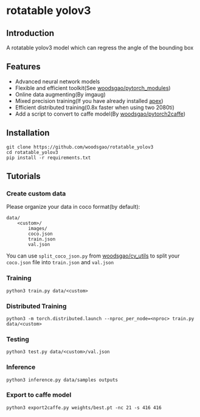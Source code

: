 # rotatable yolov3

## Introduction

A rotatable yolov3 model which can regress the angle of the bounding box

## Features

 - Advanced neural network models
 - Flexible and efficient toolkit(See [woodsgao/pytorch_modules](https://github.com/woodsgao/pytorch_modules))
 - Online data augmenting(By imgaug)
 - Mixed precision training(If you have already installed [apex](https://github.com/NVIDIA/apex))
 - Efficient distributed training(0.8x faster when using two 2080ti)
 - Add a script to convert to caffe model(By [woodsgao/pytorch2caffe](https://github.com/woodsgao/pytorch2caffe))

## Installation

    git clone https://github.com/woodsgao/rotatable_yolov3
    cd rotatable_yolov3
    pip install -r requirements.txt

## Tutorials

### Create custom data

Please organize your data in coco format(by default):

    data/
        <custom>/
            images/
            coco.json
            train.json
            val.json

You can use `split_coco_json.py` from [woodsgao/cv_utils](https://github.com/woodsgao/cv_utils)
 to split your `coco.json` file into `train.json` and `val.json`

### Training

    python3 train.py data/<custom>

### Distributed Training

    python3 -m torch.distributed.launch --nproc_per_node=<nproc> train.py data/<custom>

### Testing

    python3 test.py data/<custom>/val.json

### Inference

    python3 inference.py data/samples outputs

### Export to caffe model

    python3 export2caffe.py weights/best.pt -nc 21 -s 416 416